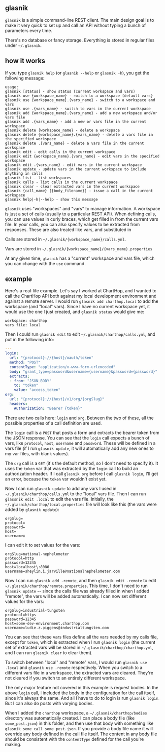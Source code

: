 ## glasnik

`glasnik` is a simple command-line REST client. The main design goal is to make it very quick to set up and call an API without typing a bunch of parameters every time.

There's no database or fancy storage. Everything is stored in regular files under `~/.glasnik`.

## how it works

If you type `glasnik help` (or `glasnik --help` or `glasnik -h`), you get the following message:

```
usage:
glasnik [status] - show status (current workspace and vars)
glasnik use {workspace_name} - switch to a workspace (default vars}
glasnik use {workspace_name}.{vars_name} - switch to a workspace and vars
glasnik use .{vars_name} - switch to vars in the current workspace
glasnik add {workspace_name}.{vars_name} - add a new workspace and/or vars file
glasnik add .{vars_name} - add a new or vars file in the current workspace
glasnik delete {workspace_name} - delete a workspace
glasnik delete {workspace_name}.{vars_name} - delete a vars file in the specified workspace
glasnik delete .{vars_name} - delete a vars file in the current workspace
glasnik edit - edit calls in the current workspace
glasnik edit {workspace_name}.{vars_name} - edit vars in the specified workspace
glasnik edit .{vars_name} - edit vars in the current workspace
glasnik update - update vars in the current workspace to include anything in calls
glasnik list - list workspaces
glasnik calls - list calls in the current workspace
glasnik clear - clear extracted vars in the current workspace
glasnik {call_name} [{body_filename}] - issue a call in the current workspace
glasnik help|-h|--help - show this message
```

`glasnik` uses "workspaces" and "vars" to manage information. A workspace is just a set of calls (usually to a particular REST API). When defining calls, you can use values in curly braces, which get filled in from the current vars file. In your calls, you can also specify values to be extracted from responses. These are also treated like vars, and substituted in

Calls are stored in `~/.glasnik/{workspace_name}/calls.yml`.

Vars are stored in `~/.glasnik/{workspace_name}/{vars_name}.properties`

At any given time, `glasnik` has a "current" workspace and vars file, which you can change with the `use` command.

## example

Here's a real-life example. Let's say I worked at ChartHop, and I wanted to call the ChartHop API both against my local development environment and against a remote server. I would run `glasnik add charthop.local` to add the workspace (and "local" vars). Since I have no current workspace yet, it would use the one I just created, and `glasnik status` would give me: 

```
workspace: charthop
vars file: local
```

Then I could run `glasnik edit` to edit `~/.glasnik/charthop/calls.yml`, and put in the following info:

```yaml
---
login:
  url: "{protocol}://{host}/oauth/token"
  method: "POST"
  contentType: "application/x-www-form-urlencoded"
  body: "grant_type=password&username={username}&password={password}"
  extracts:
  - from: "JSON_BODY"
    to: "token"
    value: "access_token"
org:
  url: "{protocol}://{host}/v1/org/{orgSlug}"
  headers:
    Authorization: "Bearer {token}"

```

There are two calls here: `login` and `org`. Between the two of these, all the possible properties of a call definition are used.

The `login` call is a `POST` that posts a form and extracts the bearer token from the JSON response. You can see that the `login` call expects a bunch of vars, like `protocol`, `host`, `username` and `password`. These will be defined in a vars file (if I run `glasnik update`, it will automatically add any new ones to my var files, with blank values).

The `org` call is a `GET` (it's the default method, so I don't need to specify it). It uses the `token` var that was extracted by the `login` call to build an authorization header. If I call `glasnik org` before I call `glasnik login`, I'll get an error, because the `token` var wouldn't exist yet.

Now I can run `glasnik update` to add any vars I used in `~/.glasnik/charthop/calls.yml` to the "local" vars file. Then I can run `glassnik edit .local` to edit the vars file. Initially, the `~/.glasnik/charthop/local.properties` file will look like this (the vars were added by `glasnik update`):

```
orgSlug=
protocol=
password=
host=
username=
```

I can edit it to set values for the vars:

```
orgSlug=national-nephelometer
protocol=http
password=12345
host=localhost\:8080
username=sheylin.i.jarville@nationalnephelometer.com
```

Now I can run `glasnik add .remote`, and then `glasnik edit .remote` to edit `~/.glasnik/charthop/remote.properties`. This time, I don't need to run `glasnik update` -- since the calls file was already filled in when I added "remote", the vars will be added automatically. I can now set different values for the vars:

```
orgSlug=industrial-tungsten
protocol=https
password=12345
host=some-dev-environment.charthop.com
username=ludie.z.piggens@industrialtungsten.com
```

You can see that these vars files define all the vars needed by my calls file, except for `token`, which is extracted when I run `glasnik login` (the current set of extracted vars will be stored in `~/.glasnik/charthop/charthop.yml`, and I can run `glasnik clear` to clear them).

To switch between "local" and "remote" vars, I would run `glasnik use .local` and `glasnik use .remote` respectively. When you switch to a different vars file in a workspace, the extracted vars are cleared. They're not cleared if you switch to an entirely different workspace.

The only major feature not covered in this example is request bodies. In the above `login` call, I included the body in the configuration for the call itself, since it's always the same. And all I have to do to login is run `glasnik login`. But I can also do posts with varying bodies.

When I added the `charthop` workspace, a `~/.glasnik/charthop/bodies` directory was automatically created. I can place a body file (like `some_post.json`) in this folder, and then use that body with something like `glasnik some_call some_post.json`. If you provide a body file name it will override any body defined in the call file itself. The content in any body file should be consistent with the `contentType` defined for the call you're making.



